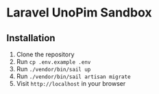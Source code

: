 # Laravel UnoPim Sandbox

## Installation
1. Clone the repository
2. Run `cp .env.example .env`
3. Run `./vendor/bin/sail up`
4. Run `./vendor/bin/sail artisan migrate`
5. Visit `http://localhost` in your browser
